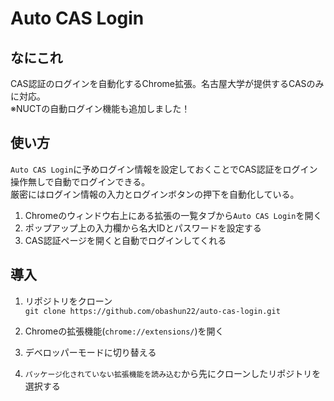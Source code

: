 # Auto CAS Login
## なにこれ
CAS認証のログインを自動化するChrome拡張。名古屋大学が提供するCASのみに対応。  
※NUCTの自動ログイン機能も追加しました！

## 使い方
`Auto CAS Login`に予めログイン情報を設定しておくことでCAS認証をログイン操作無しで自動でログインできる。  
厳密にはログイン情報の入力とログインボタンの押下を自動化している。
1. Chromeのウィンドウ右上にある拡張の一覧タブから`Auto CAS Login`を開く
1. ポップアップ上の入力欄から名大IDとパスワードを設定する
1. CAS認証ページを開くと自動でログインしてくれる

## 導入
1. リポジトリをクローン  
`git clone https://github.com/obashun22/auto-cas-login.git`

1. Chromeの拡張機能(`chrome://extensions/`)を開く
1. デベロッパーモードに切り替える
1. `パッケージ化されていない拡張機能を読み込む`から先にクローンしたリポジトリを選択する
